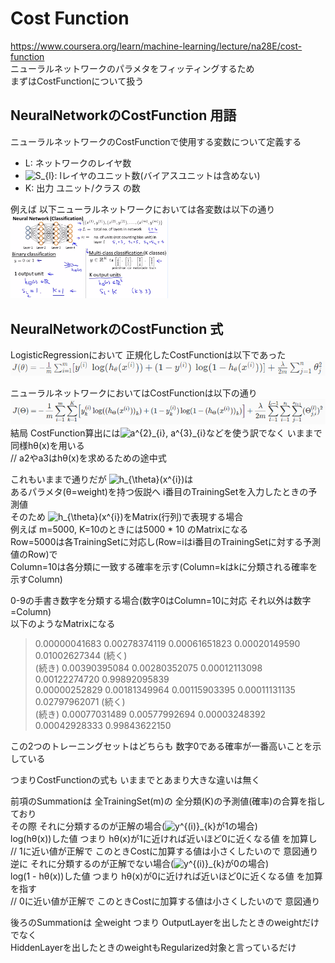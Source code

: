 # Cost Function
https://www.coursera.org/learn/machine-learning/lecture/na28E/cost-function  
ニューラルネットワークのパラメタをフィッティングするため  
まずはCostFunctionについて扱う  

## NeuralNetworkのCostFunction 用語
ニューラルネットワークのCostFunctionで使用する変数について定義する  
* L: ネットワークのレイヤ数  
* <img src="https://latex.codecogs.com/gif.latex?S_{l}" title="S_{l}" />: lレイヤのユニット数(バイアスユニットは含めない)  
* K: 出力 ユニット/クラス の数  

例えば 以下ニューラルネットワークにおいては各変数は以下の通り  
<img src="../../img/05_01_vaiables_for_neural_network.png" width=50% >  

## NeuralNetworkのCostFunction 式
LogisticRegressionにおいて 正規化したCostFunctionは以下であった  
<img src="../../img/03_11_regularized_cost_function_of_logistic_regression.png" >  

ニューラルネットワークにおいてはCostFunctionは以下の通り  
<img src="../../img/05_01_cost_function_for_neural_network.png" >  
結局 CostFunction算出には<img src="https://latex.codecogs.com/gif.latex?a^{2}_{i},&space;a^{3}_{i}" title="a^{2}_{i}, a^{3}_{i}" />などを使う訳でなく いままで同様hθ(x)を用いる  
// a2やa3はhθ(x)を求めるための途中式  

これもいままで通りだが <img src="https://latex.codecogs.com/gif.latex?h_{\theta}(x^{i})" title="h_{\theta}(x^{i})" />は  
あるパラメタ(θ=weight)を持つ仮説へ i番目のTrainingSetを入力したときの予測値  
そのため <img src="https://latex.codecogs.com/gif.latex?h_{\theta}(x^{i})" title="h_{\theta}(x^{i})" />をMatrix(行列)で表現する場合  
例えば m=5000, K=10のときには5000 \* 10 のMatrixになる  
Row=5000は各TrainingSetに対応し(Row=iはi番目のTrainingSetに対する予測値のRow)で  
Column=10は各分類に一致する確率を示す(Column=kはkに分類される確率を示すColumn)  

0-9の手書き数字を分類する場合(数字0はColumn=10に対応 それ以外は数字=Column)  
以下のようなMatrixになる  
> 0.00000041683 0.00278374119 0.00061651823 0.00020149590 0.01002627344 (続く)  
> (続き) 0.00390395084 0.00280352075 0.00012113098 0.00122274720 0.99892095839  
> 0.00000252829 0.00181349964 0.00115903395 0.00011131135 0.02797962071 (続く)  
> (続き) 0.00077031489 0.00577992694 0.00003248392 0.00042928333 0.99843622150  

この2つのトレーニングセットはどちらも 数字0である確率が一番高いことを示している  

つまりCostFunctionの式も いままでとあまり大きな違いは無く  

前項のSummationは 全TrainingSet(m)の 全分類(K)の予測値(確率)の合算を指しており  
その際 それに分類するのが正解の場合(<img src="https://latex.codecogs.com/gif.latex?y^{(i)}_{k}" title="y^{(i)}_{k}" />が1の場合)  
log(hθ(x))した値 つまり hθ(x)が1に近ければ近いほど0に近くなる値 を加算し  
// 1に近い値が正解で このときCostに加算する値は小さくしたいので 意図通り  
逆に それに分類するのが正解でない場合(<img src="https://latex.codecogs.com/gif.latex?y^{(i)}_{k}" title="y^{(i)}_{k}" />が0の場合)  
log(1 - hθ(x))した値 つまり hθ(x)が0に近ければ近いほど0に近くなる値 を加算 を指す  
// 0に近い値が正解で このときCostに加算する値は小さくしたいので 意図通り  

後ろのSummationは 全weight つまり OutputLayerを出したときのweightだけでなく  
HiddenLayerを出したときのweightもRegularized対象と言っているだけ  
